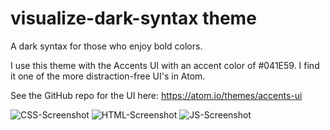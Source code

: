 # visualize-dark-syntax theme

A dark syntax for those who enjoy bold colors.

I use this theme with the Accents UI with an accent color of #041E59. I find it one of the more distraction-free UI's in Atom. 

See the GitHub repo for the UI here: https://atom.io/themes/accents-ui

![CSS-Screenshot](img/showcase1.png)
![HTML-Screenshot](img/showcase2.png)
![JS-Screenshot](img/showcase3.png)
